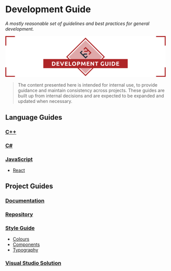 # Development Guide

_A mostly reasonable set of guidelines and best practices for general development._

![Development Guide](./docs/.assets/project-title.png)

> The content presented here is intended for internal use, to provide guidance and maintain consistency across projects. These guides are built up from internal decisions and are expected to be expanded and updated when necessary.

## Language Guides

### [C++](./src/cpp)

### [C#](./src/csharp)

### [JavaScript](./src/javascript)

- [React](./src/javascript/react)

## Project Guides

### [Documentation](./src/documentation)

### [Repository](./src/repository)

### [Style Guide](./src/style-guide)

- [Colours](./src/style-guide/colours)
- [Components](./src/style-guide/components)
- [Typography](./src/style-guide/typography)

### [Visual Studio Solution](./src/visual-studio-solution)
